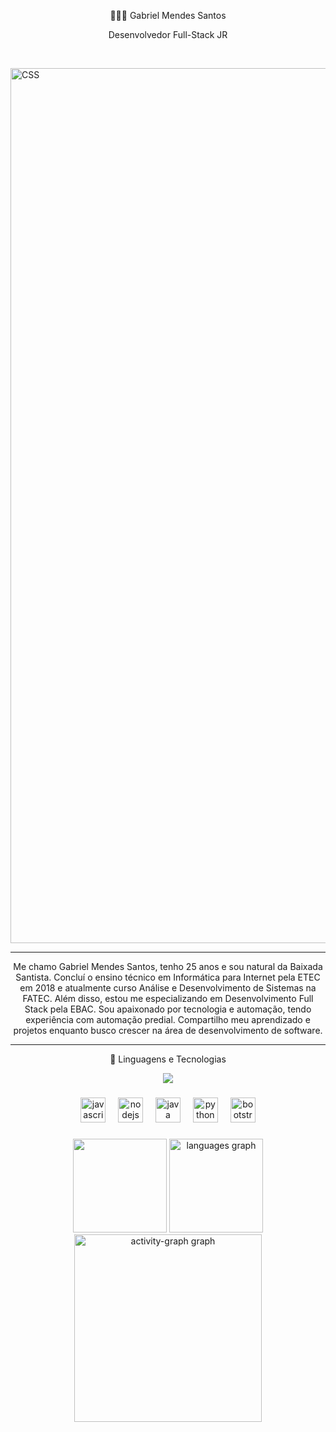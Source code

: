 <p align="center">👨🏽‍💻 Gabriel Mendes Santos</p>
<p align="center">Desenvolvedor Full-Stack JR</p>
<br>

<img 
    align="center" 
    alt="CSS" 
    title="CSS"
    width="1400px" 
    style="padding-right: 10px;" 
    src="https://media.licdn.com/dms/image/v2/D4D16AQGha1WJuZiUkg/profile-displaybackgroundimage-shrink_350_1400/B4DZZJy51HG4Ag-/0/1744994803625?e=1750291200&v=beta&t=CPfenWK4dbe4Fc-NQ79sMk4Z7LnjVG-wXKLVeIGGKVU" 
/>
<hr></hr>
<p align="center">
    Me chamo Gabriel Mendes Santos, tenho 25 anos e sou natural da Baixada Santista. Concluí o ensino técnico em Informática para Internet pela ETEC em 2018 e atualmente curso Análise e Desenvolvimento de Sistemas na FATEC. Além disso, estou me especializando em Desenvolvimento Full Stack pela EBAC. Sou apaixonado por tecnologia e automação, tendo experiência com automação predial. Compartilho meu aprendizado e projetos enquanto busco crescer na área de desenvolvimento de software.
</p>

---
<p align="center">🤖 Linguagens e Tecnologias</p>

<div align="center">
  <img src="https://visitor-badge.laobi.icu/badge?page_id=gabrieMS21.gabrieMS21&left_text=VISITANTES"  />
</div>

###

<div align="center">
  <img src="https://cdn.jsdelivr.net/gh/devicons/devicon/icons/javascript/javascript-original.svg" height="40" alt="javascript logo"  />
  <img width="12" />
  <img src="https://cdn.jsdelivr.net/gh/devicons/devicon/icons/nodejs/nodejs-original.svg" height="40" alt="nodejs logo"  />
  <img width="12" />
  <img src="https://cdn.jsdelivr.net/gh/devicons/devicon/icons/java/java-original.svg" height="40" alt="java logo"  />
  <img width="12" />
  <img src="https://cdn.jsdelivr.net/gh/devicons/devicon/icons/python/python-original.svg" height="40" alt="python logo"  />
  <img width="12" />
  <img src="https://cdn.jsdelivr.net/gh/devicons/devicon/icons/bootstrap/bootstrap-original.svg" height="40" alt="bootstrap logo"  />
</div>

###

<div align="center">
  <img src="https://github-readme-stats.vercel.app/api?username=gabrieMS21&hide_title=false&hide_rank=false&show_icons=true&include_all_commits=true&count_private=true&disable_animations=false&theme=noctis_minimus&locale=pt-br&hide_border=false&order=1%22%20height=%22150%22%20alt=%22stats%20graph"  height="150"/>
  <img src="https://github-readme-stats.vercel.app/api/top-langs?username=gabrieMS21&locale=pt-br&hide_title=false&layout=compact&card_width=320&langs_count=5&theme=noctis_minimus&hide_border=false&order=2" height="150" alt="languages graph"  />
  <img src="https://github-readme-activity-graph.vercel.app/graph?username=gabrieMS21&radius=16&theme=noctis-minimus&area=true&order=5" height="300" alt="activity-graph graph"  />
</div>

###
